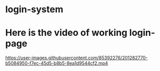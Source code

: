 # login-system
# Here is the video of working login-page

https://user-images.githubusercontent.com/85392276/201282770-b5084950-f7ec-45d5-b8b5-8ea1d9544cf2.mp4


